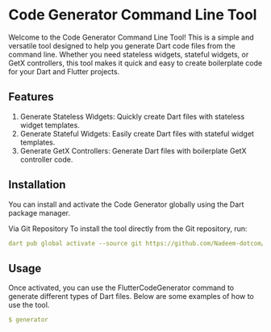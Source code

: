 # Code Generator Command Line Tool
Welcome to the Code Generator Command Line Tool! This is a simple and versatile tool designed to help you generate Dart code files from the command line. Whether you need stateless widgets, stateful widgets, or GetX controllers, this tool makes it quick and easy to create boilerplate code for your Dart and Flutter projects.

## Features
1. Generate Stateless Widgets: Quickly create Dart files with stateless widget templates.
2. Generate Stateful Widgets: Easily create Dart files with stateful widget templates.
3. Generate GetX Controllers: Generate Dart files with boilerplate GetX controller code.

## Installation
You can install and activate the Code Generator globally using the Dart package manager.

Via Git Repository
To install the tool directly from the Git repository, run:

```yaml
dart pub global activate --source git https://github.com/Nadeem-dotcom/FlutterCodeGenerator
```

## Usage
Once activated, you can use the FlutterCodeGenerator command to generate different types of Dart files. Below are some examples of how to use the tool.


```yaml
$ generator
```


